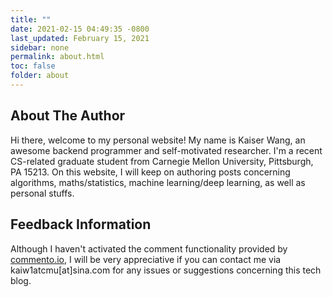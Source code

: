 ```yaml
---
title: ""
date: 2021-02-15 04:49:35 -0800
last_updated: February 15, 2021
sidebar: none
permalink: about.html
toc: false
folder: about
---  
```


<h2>About The Author</h2>

Hi there, welcome to my personal website! My name is Kaiser Wang, an awesome backend programmer and self-motivated
researcher. I'm a recent CS-related graduate student from Carnegie Mellon University, Pittsburgh, PA 15213. On this
website, I will keep on authoring posts concerning algorithms, maths/statistics, machine learning/deep learning, as well
as personal stuffs.

<h2>Feedback Information</h2>

Although I haven't activated the comment functionality provided by [commento.io](https://commento.io), I will be very
appreciative if you can contact me via kaiw1atcmu[at]sina.com for any issues or suggestions concerning this tech blog.